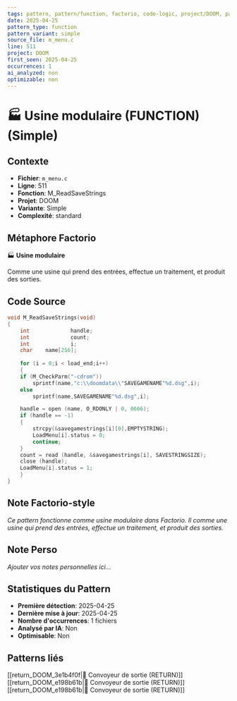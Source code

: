 ```yaml
---
tags: pattern, pattern/function, factorio, code-logic, project/DOOM, pattern/variant/simple
date: 2025-04-25
pattern_type: function
pattern_variant: simple
source_file: m_menu.c
line: 511
project: DOOM
first_seen: 2025-04-25
occurrences: 1
ai_analyzed: non
optimizable: non
---
```


# 🏭 Usine modulaire (FUNCTION) (Simple)

## Contexte
- **Fichier**: `m_menu.c`
- **Ligne**: 511
- **Fonction**: M_ReadSaveStrings
- **Projet**: DOOM
- **Variante**: Simple
- **Complexité**: standard

## Métaphore Factorio
🏭 **Usine modulaire**

Comme une usine qui prend des entrées, effectue un traitement, et produit des sorties.

## Code Source
```c
void M_ReadSaveStrings(void)
{
    int             handle;
    int             count;
    int             i;
    char    name[256];
	
    for (i = 0;i < load_end;i++)
    {
	if (M_CheckParm("-cdrom"))
	    sprintf(name,"c:\\doomdata\\"SAVEGAMENAME"%d.dsg",i);
	else
	    sprintf(name,SAVEGAMENAME"%d.dsg",i);

	handle = open (name, O_RDONLY | 0, 0666);
	if (handle == -1)
	{
	    strcpy(&savegamestrings[i][0],EMPTYSTRING);
	    LoadMenu[i].status = 0;
	    continue;
	}
	count = read (handle, &savegamestrings[i], SAVESTRINGSIZE);
	close (handle);
	LoadMenu[i].status = 1;
    }
}
```

## Note Factorio-style
*Ce pattern fonctionne comme usine modulaire dans Factorio. Il comme une usine qui prend des entrées, effectue un traitement, et produit des sorties.*

## Note Perso
*Ajouter vos notes personnelles ici...*

## Statistiques du Pattern
- **Première détection**: 2025-04-25
- **Dernière mise à jour**: 2025-04-25
- **Nombre d'occurrences**: 1 fichiers
- **Analysé par IA**: Non
- **Optimisable**: Non

## Patterns liés
[[return_DOOM_3e1b4f0f|🚚 Convoyeur de sortie (RETURN)]]
[[return_DOOM_e198b61b|🚚 Convoyeur de sortie (RETURN)]]
[[return_DOOM_e198b61b|🚚 Convoyeur de sortie (RETURN)]]
